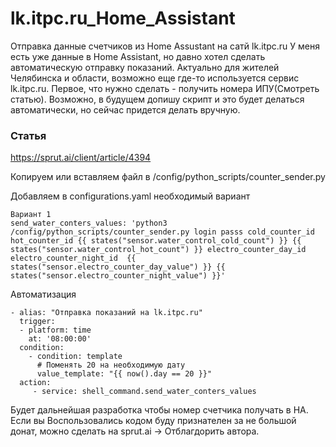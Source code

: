 # lk.itpc.ru_Home_Assistant

Отправка данные счетчиков из Home Assustant на сатй lk.itpc.ru
У меня есть уже данные в Home Assistant, но давно хотел сделать автоматическую отправку показаний. Актуально для жителей Челябинска и области, возможно еще где-то используется сервис lk.itpc.ru. Первое, что нужно сделать - получить номера ИПУ(Смотреть статью). Возможно, в будущем допишу скрипт и это будет делаться автоматически, но сейчас придется делать вручную.  
### Статья 
https://sprut.ai/client/article/4394


Копируем или вставляем файл в /config/python_scripts/counter_sender.py  

Добавляем в configurations.yaml необходимый вариант

```
Вариант 1   
send_water_conters_values: 'python3 /config/python_scripts/counter_sender.py login passs cold_counter_id hot_counter_id {{ states("sensor.water_control_cold_count") }} {{ states("sensor.water_control_hot_count") }} electro_counter_day_id electro_counter_night_id  {{ states("sensor.electro_counter_day_value") }} {{ states("sensor.electro_counter_night_value") }}'  
```

Автоматизация
```
- alias: "Отправка показаний на lk.itpc.ru"
  trigger:
  - platform: time
    at: '08:00:00'
  condition:
    - condition: template
      # Поменять 20 на необходимую дату 
      value_template: "{{ now().day == 20 }}"
  action:
     - service: shell_command.send_water_conters_values
```

Будет дальнейшая разработка чтобы номер счетчика получать в HA. 
Если вы Воспользовались кодом буду признателен за не большой донат, можно сделать на sprut.ai -> Отблагдорить автора.
